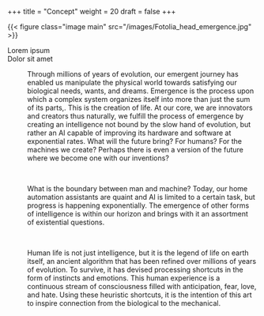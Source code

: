 +++
title = "Concept"
weight = 20
draft = false
+++

{{< figure class="image main" src="/images/Fotolia_head_emergence.jpg" >}}

<p>
    Lorem ipsum
    <br>Dolor sit amet
</p>

<p style="margin-left: 40px">Through millions of years of evolution, our emergent journey has enabled us manipulate the physical world towards satisfying our biological needs, wants, and dreams.  Emergence is the process upon which a complex system organizes itself into more than just the sum of its parts,. This is the creation of life.  At our core, we are innovators and creators thus naturally, we fulfill the process of emergence by creating an intelligence not bound by the slow hand of evolution, but rather an AI capable of improving its hardware and software at exponential rates.  What will the future bring?  For humans?  For the machines we create?  Perhaps there is even a version of the future where we become one with our inventions?</p><br>

<p style="margin-left: 40px">What is the boundary between man and machine?  Today, our home automation assistants are quaint and AI is limited to a certain task, but progress is happening exponentially.  The emergence of other forms of intelligence is within our horizon and brings with it an assortment of existential questions.</p><br>

<p style="margin-left: 40px">Human life is not just intelligence, but it is the legend of life on earth itself, an ancient algorithm that has been refined over millions of years of evolution.  To survive, it has devised processing shortcuts in the form of instincts and emotions.  This human experience is a continuous stream of consciousness filled with anticipation, fear, love, and hate.  Using these heuristic shortcuts, it is the intention of this art to inspire connection from the biological to the mechanical.</p>
